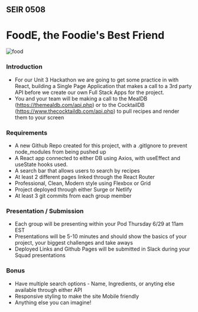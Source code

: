 ## SEIR 0508

# FoodE, the Foodie's Best Friend

![food](https://www.tapasmagazine.es/wp-content/uploads/2023/03/mykalekitchen-cuentas-foodie-instagram.jpg)

### Introduction

- For our Unit 3 Hackathon we are going to get some practice in with React, building a Single Page Application that makes a call to a 3rd party API before we create our own Full Stack Apps for the project.
- You and your team will be making a call to the MealDB (https://themealdb.com/api.php) or to the CocktailDB (https://www.thecocktaildb.com/api.php) to pull recipes and render them to your screen
  

### Requirements

- A new Github Repo created for this project, with a .gitIgnore to prevent node_modules from being pushed up
- A React app connected to either DB using Axios, with useEffect and useState hooks used.
- A search bar that allows users to search by recipes
- At least 2 different pages linked through the React Router
- Professional, Clean, Modern style using Flexbox or Grid
- Project deployed through either Surge or Netlify
- At least 3 git commits from each group member


### Presentation / Submission

- Each group will be presenting within your Pod Thursday 6/29 at 11am EST
- Presentations will be 5-10 minutes and should show the basics of your project, your biggest challenges and take aways
- Deployed Links and Github Pages will be submitted in Slack during your Squad presentations

### Bonus

- Have multiple search options - Name, Ingredients, or anyting else available through either API
- Responsive styling to make the site Mobile friendly
- Anything else you can imagine!
